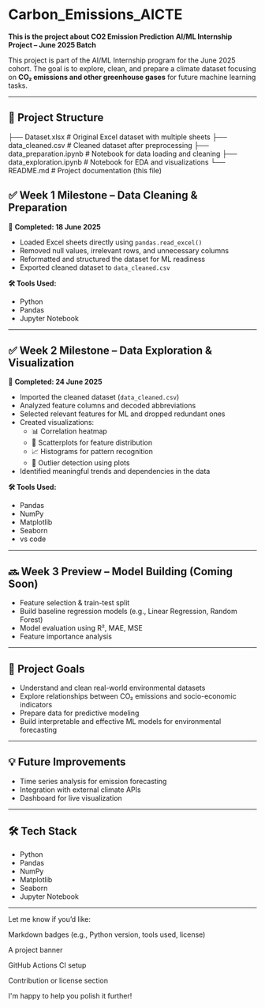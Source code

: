 # Carbon_Emissions_AICTE

**This is the project about CO2 Emission Prediction**
**AI/ML Internship Project – June 2025 Batch**

This project is part of the AI/ML Internship program for the June 2025 cohort. The goal is to explore, clean, and prepare a climate dataset focusing on **CO₂ emissions and other greenhouse gases** for future machine learning tasks.

---

## 📁 Project Structure
├── Dataset.xlsx              # Original Excel dataset with multiple sheets
├── data_cleaned.csv          # Cleaned dataset after preprocessing
├── data_preparation.ipynb    # Notebook for data loading and cleaning
├── data_exploration.ipynb    # Notebook for EDA and visualizations
└── README.md                 # Project documentation (this file)

## ✅ Week 1 Milestone – Data Cleaning & Preparation  
📅 **Completed: 18 June 2025**

- Loaded Excel sheets directly using `pandas.read_excel()`
- Removed null values, irrelevant rows, and unnecessary columns
- Reformatted and structured the dataset for ML readiness
- Exported cleaned dataset to `data_cleaned.csv`

**🛠 Tools Used:**  
- Python  
- Pandas  
- Jupyter Notebook

---

## ✅ Week 2 Milestone – Data Exploration & Visualization  
📅 **Completed: 24 June 2025**

- Imported the cleaned dataset (`data_cleaned.csv`)
- Analyzed feature columns and decoded abbreviations
- Selected relevant features for ML and dropped redundant ones
- Created visualizations:
  - 📊 Correlation heatmap
  - 🧮 Scatterplots for feature distribution
  - 📈 Histograms for pattern recognition
  - 🚨 Outlier detection using plots
- Identified meaningful trends and dependencies in the data

**🛠 Tools Used:**  
- Pandas  
- NumPy  
- Matplotlib  
- Seaborn  
- vs code

---

## 🔜 Week 3 Preview – Model Building (Coming Soon)
- Feature selection & train-test split
- Build baseline regression models (e.g., Linear Regression, Random Forest)
- Model evaluation using R², MAE, MSE
- Feature importance analysis

---

## 📌 Project Goals

- Understand and clean real-world environmental datasets
- Explore relationships between CO₂ emissions and socio-economic indicators
- Prepare data for predictive modeling
- Build interpretable and effective ML models for environmental forecasting

---

## 💡 Future Improvements

- Time series analysis for emission forecasting  
- Integration with external climate APIs  
- Dashboard for live visualization  

---

## 🛠 Tech Stack

- Python  
- Pandas  
- NumPy  
- Matplotlib  
- Seaborn  
- Jupyter Notebook  

---

Let me know if you’d like:

Markdown badges (e.g., Python version, tools used, license)

A project banner

GitHub Actions CI setup

Contribution or license section

I'm happy to help you polish it further!







